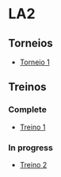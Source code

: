 # LA2

## Torneios

- [Torneio 1](/Codeboard/torneio1.py)

## Treinos

### Complete

- [Treino 1](/Codeboard/treino1.py)

### In progress

- [Treino 2](/Codeboard/treino2.py)
